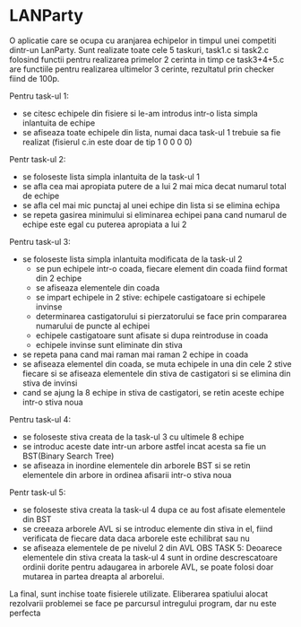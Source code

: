 # LANParty

O aplicatie care se ocupa cu aranjarea echipelor in timpul unei competiti dintr-un LanParty.
Sunt realizate toate cele 5 taskuri, task1.c si task2.c folosind functii pentru realizarea primelor 2 cerinta in timp ce task3+4+5.c are functiile pentru realizarea ultimelor 3 cerinte, rezultatul prin checker fiind de 100p.

Pentru task-ul 1:
* se citesc echipele din fisiere si le-am introdus intr-o lista simpla inlantuita de echipe
* se afiseaza toate echipele din lista, numai daca task-ul 1 trebuie sa fie realizat (fisierul c.in este doar de tip 1 0 0 0 0)
  
Pentr task-ul 2:
* se foloseste lista simpla inlantuita de la task-ul 1
* se afla cea mai apropiata putere de a lui 2 mai mica decat numarul total de echipe
* se afla cel mai mic punctaj al unei echipe din lista si se elimina echipa
* se repeta gasirea minimului si eliminarea echipei pana cand numarul de echipe este egal cu puterea apropiata a lui 2
  
Pentru task-ul 3:
* se foloseste lista simpla inlantuita modificata de la task-ul 2
  + se pun echipele intr-o coada, fiecare element din coada fiind format din 2 echipe
  + se afiseaza elementele din coada
  + se impart echipele in 2 stive: echipele castigatoare si echipele invinse
  + determinarea castigatorului si pierzatorului se face prin compararea numarului de puncte al echipei
  + echipele castigatoare sunt afisate si dupa reintroduse in coada
  + echipele invinse sunt eliminate din stiva
* se repeta pana cand mai raman mai raman 2 echipe in coada
* se afiseaza elementel din coada, se muta echipele in una din cele 2 stive fiecare si se afiseaza elementele din stiva de castigatori si se elimina din stiva de invinsi
* cand se ajung la 8 echipe in stiva de castigatori, se retin aceste echipe intr-o stiva noua
  
Pentru task-ul 4:
* se foloseste stiva creata de la task-ul 3 cu ultimele 8 echipe
* se introduc aceste date intr-un arbore astfel incat acesta sa fie un BST(Binary Search Tree)
* se afiseaza in inordine elementele din arborele BST si se retin elementele din arbore in ordinea afisarii intr-o stiva noua
  
Pentr task-ul 5:
* se foloseste stiva creata la task-ul 4 dupa ce au fost afisate elementele din BST
* se creeaza arborele AVL si se introduc elemente din stiva in el, fiind verificata de fiecare data daca arborele este echilibrat sau nu
* se afiseaza elementele de pe nivelul 2 din AVL
OBS TASK 5: Deoarece elementele din stiva creata la task-ul 4 sunt in ordine descrescatoare ordinii dorite pentru adaugarea in arborele AVL, se poate folosi doar mutarea in partea dreapta al arborelui.

La final, sunt inchise toate fisierele utilizate.
Eliberarea spatiului alocat rezolvarii problemei se face pe parcursul intregului program, dar nu este perfecta
  
